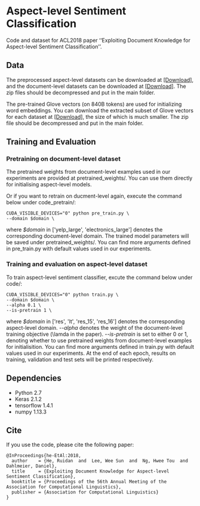 # Aspect-level Sentiment Classification
Code and dataset for ACL2018 paper ‘‘Exploiting Document Knowledge for Aspect-level Sentiment Classification’’. 

## Data
The preprocessed aspect-level datasets can be downloaded at [[Download]](https://drive.google.com/open?id=1e7WnaWWDggJ8r8t3FhS4RSp88Ev2gXYs), and the document-level datasets can be downloaded at [[Download]](https://drive.google.com/open?id=15NTGPsO_E8dwti_QILNMwLQnUaTn3auq). The zip files should be decompressed and put in the main folder.

The pre-trained Glove vectors (on 840B tokens) are used for initializing word embeddings. You can download the extracted subset of Glove vectors for each dataset at [[Download]](https://drive.google.com/open?id=1f8OlsHv82tIX0CyxbUqywew08StUjVLp), the size of which is much smaller. The zip file should be decompressed and put in the main folder.

## Training and Evaluation

### Pretraining on document-level dataset
The pretrained weights from document-level examples used in our experiments are provided at pretrained_weights/. You can use them directly for initialising aspect-level models.

Or if you want to retrain on ducment-level again, execute the command below under code_pretrain/:
```
CUDA_VISIBLE_DEVICES="0" python pre_train.py \
--domain $domain \
```
where *$domain* in ['yelp_large', 'electronics_large'] denotes the corresponding document-level domain. The trained model parameters will be saved under pretrained_weights/. You can find more arguments defined in pre_train.py with default values used in our experiments.

### Training and evaluation on aspect-level dataset
To train aspect-level sentiment classifier, excute the command below under code/:
```
CUDA_VISIBLE_DEVICES="0" python train.py \
--domain $domain \
--alpha 0.1 \
--is-pretrain 1 \
```
where *$domain* in ['res', 'lt', 'res_15', 'res_16'] denotes the corresponding aspect-level domain. *--alpha* denotes the weight of the document-level training objective (\lamda in the paper). *--is-pretrain* is set to either 0 or 1, denoting whether to use pretrained weights from document-level examples for initialisition. You can find more arguments defined in train.py with default values used in our experiments. At the end of each epoch, results on training, validation and test sets will be printed respectively.

## Dependencies
* Python 2.7
* Keras 2.1.2
* tensorflow 1.4.1
* numpy 1.13.3

## Cite
If you use the code, please cite the following paper:
```
@InProceedings{he-EtAl:2018,
  author    = {He, Ruidan  and  Lee, Wee Sun  and  Ng, Hwee Tou  and  Dahlmeier, Daniel},
  title     = {Exploiting Document Knowledge for Aspect-level Sentiment Classification},
  booktitle = {Proceedings of the 56th Annual Meeting of the Association for Computational Linguistics},
  publisher = {Association for Computational Linguistics}
}
```



